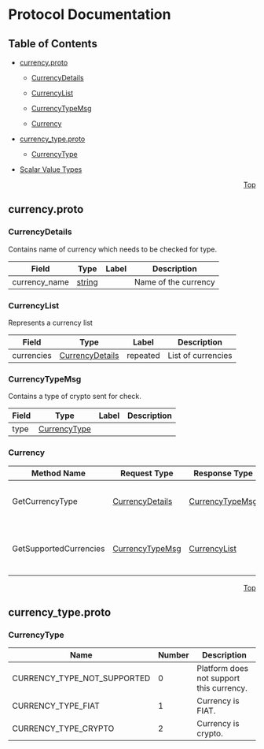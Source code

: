 # Protocol Documentation

<a name="top"></a>

## Table of Contents

- [currency.proto](#currency-proto)

  - [CurrencyDetails](#currency-CurrencyDetails)
  - [CurrencyList](#currency-CurrencyList)
  - [CurrencyTypeMsg](#currency-CurrencyTypeMsg)

  - [Currency](#currency-Currency)

- [currency_type.proto](#currency_type-proto)
  - [CurrencyType](#currency-CurrencyType)
- [Scalar Value Types](#scalar-value-types)

<a name="currency-proto"></a>

<p align="right"><a href="#top">Top</a></p>

## currency.proto

<a name="currency-CurrencyDetails"></a>

### CurrencyDetails

Contains name of currency which needs to be checked for type.

| Field         | Type              | Label | Description          |
| ------------- | ----------------- | ----- | -------------------- |
| currency_name | [string](#string) |       | Name of the currency |

<a name="currency-CurrencyList"></a>

### CurrencyList

Represents a currency list

| Field      | Type                                         | Label    | Description        |
| ---------- | -------------------------------------------- | -------- | ------------------ |
| currencies | [CurrencyDetails](#currency-CurrencyDetails) | repeated | List of currencies |

<a name="currency-CurrencyTypeMsg"></a>

### CurrencyTypeMsg

Contains a type of crypto sent for check.

| Field | Type                                   | Label | Description |
| ----- | -------------------------------------- | ----- | ----------- |
| type  | [CurrencyType](#currency-CurrencyType) |       |             |

<a name="currency-Currency"></a>

### Currency

| Method Name            | Request Type                                 | Response Type                                | Description                                 |
| ---------------------- | -------------------------------------------- | -------------------------------------------- | ------------------------------------------- |
| GetCurrencyType        | [CurrencyDetails](#currency-CurrencyDetails) | [CurrencyTypeMsg](#currency-CurrencyTypeMsg) | Returns type of provided currency.          |
| GetSupportedCurrencies | [CurrencyTypeMsg](#currency-CurrencyTypeMsg) | [CurrencyList](#currency-CurrencyList)       | Returns list of currencies in a given type. |

<a name="currency_type-proto"></a>

<p align="right"><a href="#top">Top</a></p>

## currency_type.proto

<a name="currency-CurrencyType"></a>

### CurrencyType

| Name                        | Number | Description                              |
| --------------------------- | ------ | ---------------------------------------- |
| CURRENCY_TYPE_NOT_SUPPORTED | 0      | Platform does not support this currency. |
| CURRENCY_TYPE_FIAT          | 1      | Currency is FIAT.                        |
| CURRENCY_TYPE_CRYPTO        | 2      | Currency is crypto.                      |
